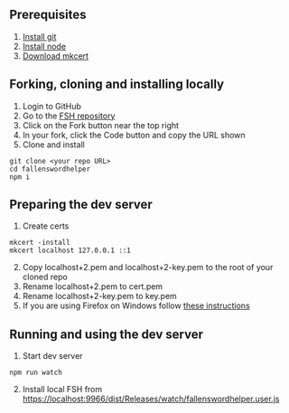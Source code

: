 ## Prerequisites

1. [Install git](https://git-scm.com/)
2. [Install node](https://nodejs.org/)
3. [Download mkcert](https://github.com/FiloSottile/mkcert)

## Forking, cloning and installing locally

1. Login to GitHub
2. Go to the [FSH repository](https://github.com/fallenswordhelper/fallenswordhelper)
3. Click on the Fork button near the top right
4. In your fork, click the Code button and copy the URL shown
5. Clone and install

```
git clone <your repo URL>
cd fallenswordhelper
npm i
```

## Preparing the dev server

1. Create certs

```
mkcert -install
mkcert localhost 127.0.0.1 ::1
```

2. Copy localhost+2.pem and localhost+2-key.pem to the root of your cloned repo
3. Rename localhost+2.pem to cert.pem
4. Rename localhost+2-key.pem to key.pem
5. If you are using Firefox on Windows follow [these instructions](https://ddev.readthedocs.io/en/stable/#windows-and-firefox-mkcert-install-additional-instructions)

## Running and using the dev server

1. Start dev server

```
npm run watch
```

2. Install local FSH from [https://localhost:9966/dist/Releases/watch/fallenswordhelper.user.js](https://localhost:9966/dist/Releases/watch/fallenswordhelper.user.js)
